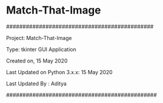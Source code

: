 # Match-That-Image

#############################################

Project: Match-That-Image 

Type: tkinter GUI Application

Created on, 15 May 2020

Last Updated on Python 3.x.x: 15 May 2020

Last Updated By : Aditya

##############################################
